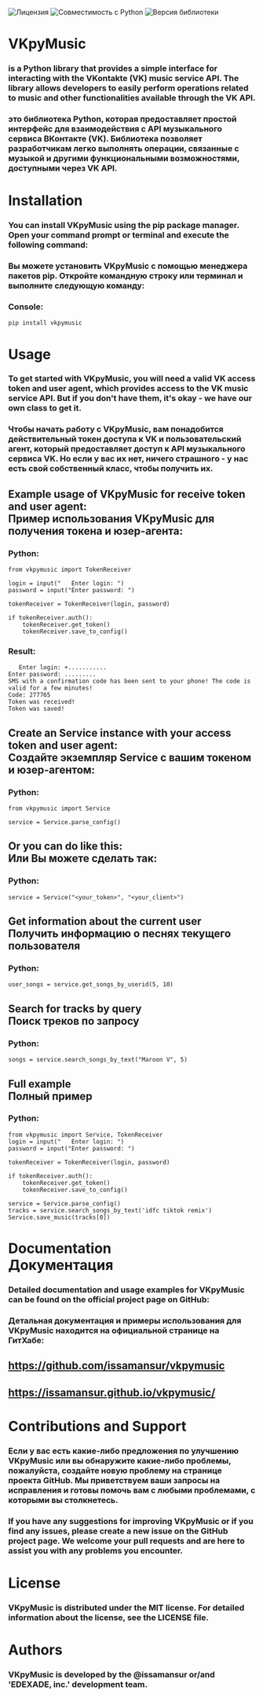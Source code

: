 ![Лицензия](https://img.shields.io/badge/Лицензия-MIT-blue)
![Совместимость с Python](https://img.shields.io/badge/Python-3.7--3.9-blue)
![Версия библиотеки](https://img.shields.io/badge/pip-3.2.2-blue)

# VKpyMusic 
### is a Python library that provides a simple interface for interacting with the VKontakte (VK) music service API. The library allows developers to easily perform operations related to music and other functionalities available through the VK API.
### это библиотека Python, которая предоставляет простой интерфейс для взаимодействия с API музыкального сервиса ВКонтакте (VK). Библиотека позволяет разработчикам легко выполнять операции, связанные с музыкой и другими функциональными возможностями, доступными через VK API.

# Installation
### You can install VKpyMusic using the pip package manager. Open your command prompt or terminal and execute the following command:
### Вы можете установить VKpyMusic с помощью менеджера пакетов pip. Откройте командную строку или терминал и выполните следующую команду:

### Console:
```
pip install vkpymusic
```

# Usage
### To get started with VKpyMusic, you will need a valid VK access token and user agent, which provides access to the VK music service API. But if you don't have them, it's okay - we have our own class to get it.
### Чтобы начать работу с VKpyMusic, вам понадобится действительный токен доступа к VK и пользовательский агент, который предоставляет доступ к API музыкального сервиса VK. Но если у вас их нет, ничего страшного - у нас есть свой собственный класс, чтобы получить их.

## Example usage of VKpyMusic for receive token and user agent:<br>Пример использования VKpyMusic для получения токена и юзер-агента:
### Python:
```
from vkpymusic import TokenReceiver

login = input("   Enter login: ")
password = input("Enter password: ")

tokenReceiver = TokenReceiver(login, password)

if tokenReceiver.auth():
    tokenReceiver.get_token()
    tokenReceiver.save_to_config()
```
### Result:
```
   Enter login: +...........
Enter password: .........
SMS with a confirmation code has been sent to your phone! The code is valid for a few minutes!
Code: 277765
Token was received!
Token was saved!
```
## Create an Service instance with your access token and user agent:<br>Создайте экземпляр Service с вашим токеном и юзер-агентом:
### Python:
```
from vkpymusic import Service

service = Service.parse_config()
```
## Or you can do like this:<br>Или Вы можете сделать так:
### Python:
```
service = Service("<your_token>", "<your_client>")
```

## Get information about the current user<br>Получить информацию о песнях текущего пользователя
### Python:
```
user_songs = service.get_songs_by_userid(5, 10)
```

## Search for tracks by query<br>Поиск треков по запросу
### Python:
```
songs = service.search_songs_by_text("Maroon V", 5)
```

## Full example<br>Полный пример
### Python:
```
from vkpymusic import Service, TokenReceiver
login = input("   Enter login: ")
password = input("Enter password: ")

tokenReceiver = TokenReceiver(login, password)

if tokenReceiver.auth():
    tokenReceiver.get_token()
    tokenReceiver.save_to_config()

service = Service.parse_config()
tracks = service.search_songs_by_text('idfc tiktok remix')
Service.save_music(tracks[0])
```

# Documentation<br>Документация
### Detailed documentation and usage examples for VKpyMusic can be found on the official project page on GitHub: 
### Детальная документация и примеры использования для VKpyMusic находится на официальной странице на ГитХабе: 
## https://github.com/issamansur/vkpymusic
## https://issamansur.github.io/vkpymusic/


# Contributions and Support
### Если у вас есть какие-либо предложения по улучшению VKpyMusic или вы обнаружите какие-либо проблемы, пожалуйста, создайте новую проблему на странице проекта GitHub. Мы приветствуем ваши запросы на исправления и готовы помочь вам с любыми проблемами, с которыми вы столкнетесь.
### If you have any suggestions for improving VKpyMusic or if you find any issues, please create a new issue on the GitHub project page. We welcome your pull requests and are here to assist you with any problems you encounter.

# License
### VKpyMusic is distributed under the MIT license. For detailed information about the license, see the LICENSE file.

# Authors
### VKpyMusic is developed by the @issamansur or/and 'EDEXADE, inc.' development team.
